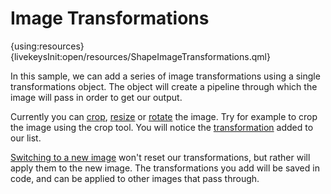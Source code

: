 # Image Transformations

{using:resources}
{livekeysInit:open/resources/ShapeImageTransformations.qml}

In this sample, we can add a series of image transformations using a single
transformations object. The object will create a pipeline through
which the image will pass in order to get our output.

Currently you can [crop]({livekeys-hover:livekeys://open/resources/ImageTransformationsHighlight.qml#crop-button;livekeys://open/resources/ImageTransformationsRemoveHighlight.qml#crop-button}), [resize]({livekeys-hover:livekeys://open/resources/ImageTransformationsHighlight.qml#resize-button;livekeys://open/resources/ImageTransformationsRemoveHighlight.qml#resize-button}) or [rotate]({livekeys-hover:livekeys://open/resources/ImageTransformationsHighlight.qml#rotate-button;livekeys://open/resources/ImageTransformationsRemoveHighlight.qml#rotate-button}) the image. Try for example to crop the image using the crop tool. You will notice the [transformation]({livekeys-hover:livekeys://open/resources/ImageTransformationsHighlight.qml#transformation;livekeys://open/resources/ImageTransformationsRemoveHighlight.qml#transformation})
added to our list.

[Switching to a new image](livekeys://open/resources/AddDifferentImage.qml) won't reset our transformations, but rather will apply them
to the new image. The transformations you add will be saved in code, and can be applied
to other images that pass through.

